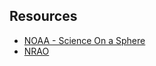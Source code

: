 ## Resources
* [NOAA - Science On a Sphere](https://sos.noaa.gov/catalog/datasets/planet-rotations/)
* [NRAO](https://public.nrao.edu/ask/which-planet-orbits-our-sun-the-fastest/)